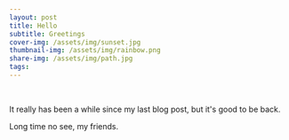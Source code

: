 ```yaml
---
layout: post
title: Hello
subtitle: Greetings
cover-img: /assets/img/sunset.jpg
thumbnail-img: /assets/img/rainbow.png
share-img: /assets/img/path.jpg
tags: 
---
```


<br>

It really has been a while since my last blog post, but it's good to be back. 

Long time no see, my friends.
